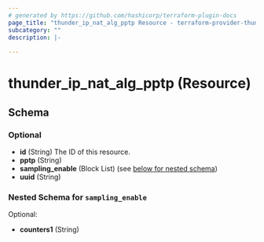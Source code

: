```yaml
---
# generated by https://github.com/hashicorp/terraform-plugin-docs
page_title: "thunder_ip_nat_alg_pptp Resource - terraform-provider-thunder"
subcategory: ""
description: |-
  
---
```


# thunder_ip_nat_alg_pptp (Resource)





<!-- schema generated by tfplugindocs -->
## Schema

### Optional

- **id** (String) The ID of this resource.
- **pptp** (String)
- **sampling_enable** (Block List) (see [below for nested schema](#nestedblock--sampling_enable))
- **uuid** (String)

<a id="nestedblock--sampling_enable"></a>
### Nested Schema for `sampling_enable`

Optional:

- **counters1** (String)


